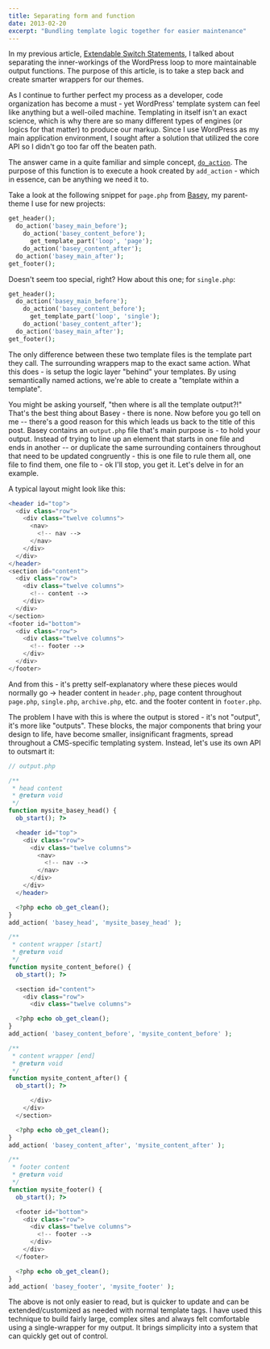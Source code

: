 ```yaml
---
title: Separating form and function
date: 2013-02-20
excerpt: "Bundling template logic together for easier maintenance"
---
```


In my previous article, [Extendable Switch Statements](/articles/extendable-switch-statements/), I talked about separating the inner-workings of the WordPress loop to more maintainable output functions. The purpose of this article, is to take a step back and create smarter wrappers for our themes.

As I continue to further perfect my process as a developer, code organization has become a must - yet WordPress' template system can feel like anything but a well-oiled machine. Templating in itself isn't an exact science, which is why there are so many different types of engines (or logics for that matter) to produce our markup. Since I use WordPress as my main application environment, I sought after a solution that utilized the core API so I didn't go too far off the beaten path.

The answer came in a quite familiar and simple concept, [`do_action`](http://codex.wordpress.org/Function_Reference/do_action). The purpose of this function is to execute a hook created by `add_action` - which in essence, can be anything we need it to.

Take a look at the following snippet for `page.php` from [Basey](http://baseytheme.com), my parent-theme I use for new projects:

```php
get_header();
  do_action('basey_main_before');
    do_action('basey_content_before');
      get_template_part('loop', 'page');
    do_action('basey_content_after');
  do_action('basey_main_after');
get_footer();
```

Doesn't seem too special, right? How about this one; for `single.php`:

```php
get_header();
  do_action('basey_main_before');
    do_action('basey_content_before');
      get_template_part('loop', 'single');
    do_action('basey_content_after');
  do_action('basey_main_after');
get_footer();
```

The only difference between these two template files is the template part they call. The surrounding wrappers map to the exact same action. What this does - is setup the logic layer "behind" your templates. By using semantically named actions, we're able to create a "template within a template".

You might be asking yourself, "then where is all the template output?!" That's the best thing about Basey - there is none. Now before you go tell on me -- there's a good reason for this which leads us back to the title of this post. Basey contains an `output.php` file that's main purpose is - to hold your output. Instead of trying to line up an element that starts in one file and ends in another -- or duplicate the same surrounding containers throughout that need to be updated congruently - this is one file to rule them all, one file to find them, one file to - ok I'll stop, you get it. Let's delve in for an example.

A typical layout might look like this:

```php
<header id="top">
  <div class="row">
    <div class="twelve columns">
      <nav>
        <!-- nav -->
      </nav>
    </div>
  </div>
</header>
<section id="content">
  <div class="row">
    <div class="twelve columns">
      <!-- content -->
    </div>
  </div>
</section>
<footer id="bottom">
  <div class="row">
    <div class="twelve columns">
      <!-- footer -->
    </div>
  </div>
</footer>
```

And from this - it's pretty self-explanatory where these pieces would normally go -> header content in `header.php`, page content throughout `page.php`, `single.php`, `archive.php`, etc. and the footer content in `footer.php`.

The problem I have with this is where the output is stored - it's not "output", it's more like "outputs". These blocks, the major components that bring your design to life, have become smaller, insignificant fragments, spread throughout a CMS-specific templating system. Instead, let's use its own API to outsmart it:

```php
// output.php

/**
 * head content
 * @return void
 */
function mysite_basey_head() {
  ob_start(); ?>

  <header id="top">
    <div class="row">
      <div class="twelve columns">
        <nav>
          <!-- nav -->
        </nav>
      </div>
    </div>
  </header>

  <?php echo ob_get_clean();
}
add_action( 'basey_head', 'mysite_basey_head' );

/**
 * content wrapper [start]
 * @return void
 */
function mysite_content_before() {
  ob_start(); ?>

  <section id="content">
    <div class="row">
      <div class="twelve columns">

  <?php echo ob_get_clean();
}
add_action( 'basey_content_before', 'mysite_content_before' );

/**
 * content wrapper [end]
 * @return void
 */
function mysite_content_after() {
  ob_start(); ?>

      </div>
    </div>
  </section>

  <?php echo ob_get_clean();
}
add_action( 'basey_content_after', 'mysite_content_after' );

/**
 * footer content
 * @return void
 */
function mysite_footer() {
  ob_start(); ?>

  <footer id="bottom">
    <div class="row">
      <div class="twelve columns">
        <!-- footer -->
      </div>
    </div>
  </footer>

  <?php echo ob_get_clean();
}
add_action( 'basey_footer', 'mysite_footer' );
```

The above is not only easier to read, but is quicker to update and can be extended/customized as needed with normal template tags. I have used this technique to build fairly large, complex sites and always felt comfortable using a single-wrapper for my output. It brings simplicity into a system that can quickly get out of control.
